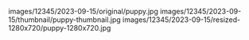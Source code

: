images/12345/2023-09-15/original/puppy.jpg
images/12345/2023-09-15/thumbnail/puppy-thumbnail.jpg
images/12345/2023-09-15/resized-1280x720/puppy-1280x720.jpg
